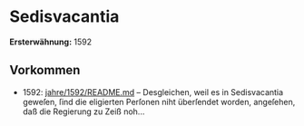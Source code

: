 # Sedisvacantia

**Ersterwähnung:** 1592

## Vorkommen
- 1592: [jahre/1592/README.md](../jahre/1592/README.md) – Desgleichen, weil es in Sedisvacantia
geweſen, ſind die eligierten Perſonen niht überſendet
worden, angeſehen, daß die Regierung zu Zeiß noh...
